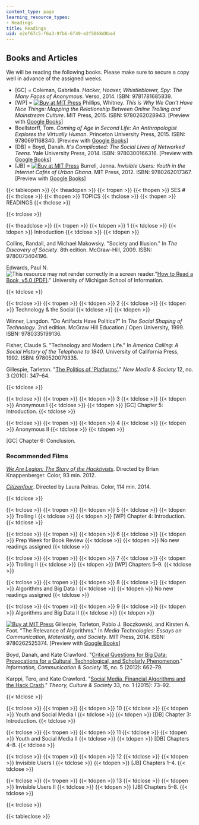 ```yaml
---
content_type: page
learning_resource_types:
- Readings
title: Readings
uid: e2ef67c5-f6a3-9fbb-6f49-e2f5068d8bed
---
```


Books and Articles
------------------

We will be reading the following books. Please make sure to secure a copy well in advance of the assigned weeks.

*   \[GC\] = Coleman, Gabriella. _Hacker, Hoaxer, Whistleblower, Spy: The Many Faces of Anonymous_. Verso, 2014. ISBN: 9781781685839.
*   \[WP\] = [![Buy at MIT Press](/images/mp_logo.gif)](https://mitpress.mit.edu/9780262028943) Phillips, Whitney. _This is Why We Can't Have Nice Things: Mapping the Relationship Between Online Trolling and Mainstream Culture_. MIT Press, 2015. ISBN: 9780262028943. \[Preview with [Google Books](http://books.google.com/books?id=pjYhBwAAQBAJ&pg=PAfrontcover)\]
*   Boellstorff, Tom. _Coming of Age in Second Life: An Anthropologist Explores the Virtually Human_. Princeton University Press, 2015. ISBN: 9780691168340. \[Preview with [Google Books](http://books.google.com/books?id=jlLpCAAAQBAJ&pg=PAfrontcover)\]
*   \[DB\] = Boyd, Danah. _It's Complicated: The Social Lives of Networked Teens_. Yale University Press, 2014. ISBN: 9780300166316. \[Preview with [Google Books](http://books.google.com/books?id=s6PNAgAAQBAJ&pg=PAfrontcover)\]
*   \[JB\] = [![Buy at MIT Press](/images/mp_logo.gif)](https://mitpress.mit.edu/9780262017367) Burrell, Jenna. _Invisible Users: Youth in the Internet Cafés of Urban Ghana_. MIT Press, 2012. ISBN: 9780262017367. \[Preview with [Google Books](http://books.google.com/books?id=dPfn7O2RRbcC&pg=PAfrontcover)\]

{{< tableopen >}}
{{< theadopen >}}
{{< tropen >}}
{{< thopen >}}
SES #
{{< thclose >}}
{{< thopen >}}
TOPICS
{{< thclose >}}
{{< thopen >}}
READINGS
{{< thclose >}}

{{< trclose >}}

{{< theadclose >}}
{{< tropen >}}
{{< tdopen >}}
1
{{< tdclose >}}
{{< tdopen >}}
Introduction
{{< tdclose >}}
{{< tdopen >}}


Collins, Randall, and Michael Makowsky. "Society and Illusion." In _The Discovery of Society_. 8th edition. McGraw-Hill, 2009. ISBN: 9780073404196.

Edwards, Paul N. ![This resource may not render correctly in a screen reader.](/images/inacessible.gif)"[How to Read a Book, v5.0 (PDF)](http://pne.people.si.umich.edu/PDF/howtoread.pdf)." University of Michigan School of Information.


{{< tdclose >}}

{{< trclose >}}
{{< tropen >}}
{{< tdopen >}}
2
{{< tdclose >}}
{{< tdopen >}}
Technology & the Social
{{< tdclose >}}
{{< tdopen >}}


Winner, Langdon. "Do Artifacts Have Politics?" In _The Social Shaping of Technology_. 2nd edition. McGraw Hill Education / Open University, 1999. ISBN: 9780335199136.

Fisher, Claude S. "Technology and Modern Life." In _America Calling: A Social History of the Telephone to 1940_. University of California Press, 1992. ISBN: 9780520079335.

Gillespie, Tarleton. "[The Politics of 'Platforms'](http://dx.doi.org/10.1177/1461444809342738)." _New Media & Society_ 12, no. 3 (2010): 347–64.


{{< tdclose >}}

{{< trclose >}}
{{< tropen >}}
{{< tdopen >}}
3
{{< tdclose >}}
{{< tdopen >}}
Anonymous I
{{< tdclose >}}
{{< tdopen >}}
\[GC\] Chapter 5: Introduction.
{{< tdclose >}}

{{< trclose >}}
{{< tropen >}}
{{< tdopen >}}
4
{{< tdclose >}}
{{< tdopen >}}
Anonymous II
{{< tdclose >}}
{{< tdopen >}}


\[GC\] Chapter 6: Conclusion.

### Recommended Films

[_We Are Legion: The Story of the Hacktivists_](http://www.imdb.com/title/tt2177843/). Directed by Brian Knappenberger. Color, 93 min. 2012.

[_Citizenfour_](http://www.imdb.com/title/tt4044364/?ref_=fn_al_tt_1). Directed by Laura Poitras. Color, 114 min. 2014.


{{< tdclose >}}

{{< trclose >}}
{{< tropen >}}
{{< tdopen >}}
5
{{< tdclose >}}
{{< tdopen >}}
Trolling I
{{< tdclose >}}
{{< tdopen >}}
\[WP\] Chapter 4: Introduction.
{{< tdclose >}}

{{< trclose >}}
{{< tropen >}}
{{< tdopen >}}
6
{{< tdclose >}}
{{< tdopen >}}
Prep Week for Book Review
{{< tdclose >}}
{{< tdopen >}}
No new readings assigned
{{< tdclose >}}

{{< trclose >}}
{{< tropen >}}
{{< tdopen >}}
7
{{< tdclose >}}
{{< tdopen >}}
Trolling II
{{< tdclose >}}
{{< tdopen >}}
\[WP\] Chapters 5–9.
{{< tdclose >}}

{{< trclose >}}
{{< tropen >}}
{{< tdopen >}}
8
{{< tdclose >}}
{{< tdopen >}}
Algorithms and Big Data I
{{< tdclose >}}
{{< tdopen >}}
No new readings assigned
{{< tdclose >}}

{{< trclose >}}
{{< tropen >}}
{{< tdopen >}}
9
{{< tdclose >}}
{{< tdopen >}}
Algorithms and Big Data II
{{< tdclose >}}
{{< tdopen >}}


[![Buy at MIT Press](/images/mp_logo.gif)](https://mitpress.mit.edu/9780262525374) Gillespie, Tarleton, Pablo J. Boczkowski, and Kirsten A. Foot. "The Relevance of Algorithms." In _Media Technologies: Essays on Communication, Materiality, and Society_. MIT Press, 2014. ISBN: 9780262525374. \[Preview with [Google Books](http://books.google.com/books?id=3w23AgAAQBAJ&pg=PA167=onepage)\]

Boyd, Danah, and Kate Crawford. "[Critical Questions for Big Data: Provocations for a Cultural, Technological, and Scholarly Phenomenon](http://dx.doi.org/10.1080/1369118X.2012.678878)." _Information, Communication & Society_ 15, no. 5 (2012): 662–79.

Karppi, Tero, and Kate Crawford. "[Social Media, Financial Algorithms and the Hack Crash](http://dx.doi.org/10.1177/0263276415583139)." _Theory, Culture & Society_ 33, no. 1 (2015): 73–92.


{{< tdclose >}}

{{< trclose >}}
{{< tropen >}}
{{< tdopen >}}
10
{{< tdclose >}}
{{< tdopen >}}
Youth and Social Media I
{{< tdclose >}}
{{< tdopen >}}
\[DB\] Chapter 3: Introduction.
{{< tdclose >}}

{{< trclose >}}
{{< tropen >}}
{{< tdopen >}}
11
{{< tdclose >}}
{{< tdopen >}}
Youth and Social Media II
{{< tdclose >}}
{{< tdopen >}}
\[DB\] Chapters 4–8.
{{< tdclose >}}

{{< trclose >}}
{{< tropen >}}
{{< tdopen >}}
12
{{< tdclose >}}
{{< tdopen >}}
Invisible Users I
{{< tdclose >}}
{{< tdopen >}}
\[JB\] Chapters 1–4.
{{< tdclose >}}

{{< trclose >}}
{{< tropen >}}
{{< tdopen >}}
13
{{< tdclose >}}
{{< tdopen >}}
Invisible Users II
{{< tdclose >}}
{{< tdopen >}}
\[JB\] Chapters 5–8.
{{< tdclose >}}

{{< trclose >}}

{{< tableclose >}}